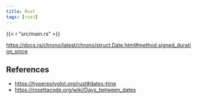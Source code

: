 ```yaml
---
title: Rust
tags: [rust]
---
```


{{< r "src/main.rs" >}}

<https://docs.rs/chrono/latest/chrono/struct.Date.html#method.signed_duration_since>

## References

- <https://hyperpolyglot.org/rust#dates-time>
- <https://rosettacode.org/wiki/Days_between_dates>
